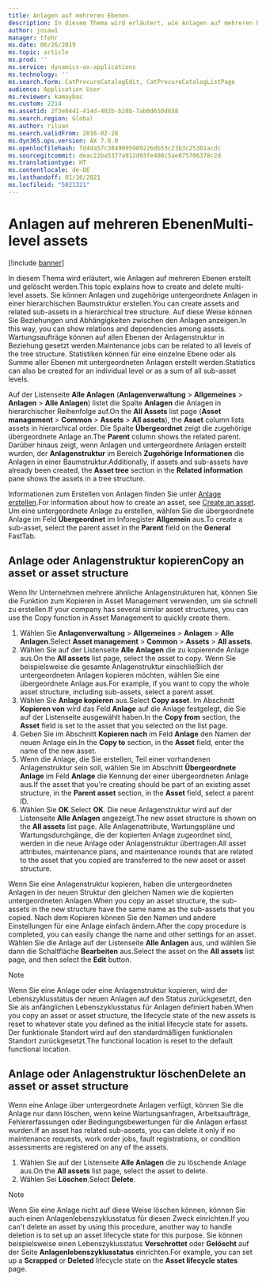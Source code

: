 ```yaml
---
title: Anlagen auf mehreren Ebenen
description: In diesem Thema wird erläutert, wie Anlagen auf mehreren Ebenen erstellt und gelöscht werden.
author: josaw1
manager: tfehr
ms.date: 06/26/2019
ms.topic: article
ms.prod: ''
ms.service: dynamics-ax-applications
ms.technology: ''
ms.search.form: CatProcureCatalogEdit, CatProcureCatalogListPage
audience: Application User
ms.reviewer: kamaybac
ms.custom: 2214
ms.assetid: 2f3e0441-414d-402b-b28b-7ab0d650d658
ms.search.region: Global
ms.author: riluan
ms.search.validFrom: 2016-02-28
ms.dyn365.ops.version: AX 7.0.0
ms.openlocfilehash: fd4da57c3849095909226db53c23b3c25301acdc
ms.sourcegitcommit: deac22ba5377a912d93fe408c5ae875706378c2d
ms.translationtype: HT
ms.contentlocale: de-DE
ms.lasthandoff: 01/16/2021
ms.locfileid: "5021321"
---
```

# <a name="multi-level-assets"></a><span data-ttu-id="998df-103">Anlagen auf mehreren Ebenen</span><span class="sxs-lookup"><span data-stu-id="998df-103">Multi-level assets</span></span>

[!include [banner](../../includes/banner.md)]

 

<span data-ttu-id="998df-104">In diesem Thema wird erläutert, wie Anlagen auf mehreren Ebenen erstellt und gelöscht werden.</span><span class="sxs-lookup"><span data-stu-id="998df-104">This topic explains how to create and delete multi-level assets.</span></span> <span data-ttu-id="998df-105">Sie können Anlagen und zugehörige untergeordnete Anlagen in einer hierarchischen Baumstruktur erstellen.</span><span class="sxs-lookup"><span data-stu-id="998df-105">You can create assets and related sub-assets in a hierarchical tree structure.</span></span> <span data-ttu-id="998df-106">Auf diese Weise können Sie Beziehungen und Abhängigkeiten zwischen den Anlagen anzeigen.</span><span class="sxs-lookup"><span data-stu-id="998df-106">In this way, you can show relations and dependencies among assets.</span></span> <span data-ttu-id="998df-107">Wartungsaufträge können auf allen Ebenen der Anlagenstruktur in Beziehung gesetzt werden.</span><span class="sxs-lookup"><span data-stu-id="998df-107">Maintenance jobs can be related to all levels of the tree structure.</span></span> <span data-ttu-id="998df-108">Statistiken können für eine einzelne Ebene oder als Summe aller Ebenen mit untergeordneten Anlagen erstellt werden.</span><span class="sxs-lookup"><span data-stu-id="998df-108">Statistics can also be created for an individual level or as a sum of all sub-asset levels.</span></span>

<span data-ttu-id="998df-109">Auf der Listenseite **Alle Anlagen** (**Anlagenverwaltung** \> **Allgemeines** \> **Anlagen** \> **Alle Anlagen**) listet die Spalte **Anlagen** die Anlagen in hierarchischer Reihenfolge auf.</span><span class="sxs-lookup"><span data-stu-id="998df-109">On the **All Assets** list page (**Asset management** \> **Common** \> **Assets** \> **All assets**), the **Asset** column lists assets in hierarchical order.</span></span> <span data-ttu-id="998df-110">Die Spalte **Übergeordnet** zeigt die zugehörige übergeordnete Anlage an.</span><span class="sxs-lookup"><span data-stu-id="998df-110">The **Parent** column shows the related parent.</span></span> <span data-ttu-id="998df-111">Darüber hinaus zeigt, wenn Anlagen und untergeordnete Anlagen erstellt wurden, der **Anlagenstruktur** im Bereich **Zugehörige Informationen** die Anlagen in einer Baumstruktur.</span><span class="sxs-lookup"><span data-stu-id="998df-111">Additionally, if assets and sub-assets have already been created, the **Asset tree** section in the **Related information** pane shows the assets in a tree structure.</span></span>

<span data-ttu-id="998df-112">Informationen zum Erstellen von Anlagen finden Sie unter [Anlage erstellen](../objects/create-an-object.md).</span><span class="sxs-lookup"><span data-stu-id="998df-112">For information about how to create an asset, see [Create an asset](../objects/create-an-object.md).</span></span> <span data-ttu-id="998df-113">Um eine untergeordnete Anlage zu erstellen, wählen Sie die übergeordnete Anlage im Feld **Übergeordnet** im Inforegister **Allgemein** aus.</span><span class="sxs-lookup"><span data-stu-id="998df-113">To create a sub-asset, select the parent asset in the **Parent** field on the **General** FastTab.</span></span>

## <a name="copy-an-asset-or-asset-structure"></a><span data-ttu-id="998df-114">Anlage oder Anlagenstruktur kopieren</span><span class="sxs-lookup"><span data-stu-id="998df-114">Copy an asset or asset structure</span></span>

<span data-ttu-id="998df-115">Wenn Ihr Unternehmen mehrere ähnliche Anlagenstrukturen hat, können Sie die Funktion zum Kopieren in Asset Management verwenden, um sie schnell zu erstellen.</span><span class="sxs-lookup"><span data-stu-id="998df-115">If your company has several similar asset structures, you can use the Copy function in Asset Management to quickly create them.</span></span>

1. <span data-ttu-id="998df-116">Wählen Sie **Anlagenverwaltung** \> **Allgemeines** \> **Anlagen** \> **Alle Anlagen**.</span><span class="sxs-lookup"><span data-stu-id="998df-116">Select **Asset management** \> **Common** \> **Assets** \> **All assets**.</span></span>
2. <span data-ttu-id="998df-117">Wählen Sie auf der Listenseite **Alle Anlagen** die zu kopierende Anlage aus.</span><span class="sxs-lookup"><span data-stu-id="998df-117">On the **All assets** list page, select the asset to copy.</span></span> <span data-ttu-id="998df-118">Wenn Sie beispielsweise die gesamte Anlagenstruktur einschließlich der untergeordneten Anlagen kopieren möchten, wählen Sie eine übergeordnete Anlage aus.</span><span class="sxs-lookup"><span data-stu-id="998df-118">For example, if you want to copy the whole asset structure, including sub-assets, select a parent asset.</span></span>
3. <span data-ttu-id="998df-119">Wählen Sie **Anlage kopieren** aus.</span><span class="sxs-lookup"><span data-stu-id="998df-119">Select **Copy asset**.</span></span> <span data-ttu-id="998df-120">Im Abschnitt **Kopieren von** wird das Feld **Anlage** auf die Anlage festgelegt, die Sie auf der Listenseite ausgewählt haben.</span><span class="sxs-lookup"><span data-stu-id="998df-120">In the **Copy from** section, the **Asset** field is set to the asset that you selected on the list page.</span></span>
4. <span data-ttu-id="998df-121">Geben Sie im Abschnitt **Kopieren nach** im Feld **Anlage** den Namen der neuen Anlage ein.</span><span class="sxs-lookup"><span data-stu-id="998df-121">In the **Copy to** section, in the **Asset** field, enter the name of the new asset.</span></span>
5. <span data-ttu-id="998df-122">Wenn die Anlage, die Sie erstellen, Teil einer vorhandenen Anlagenstruktur sein soll, wählen Sie im Abschnitt **Übergeordnete Anlage** im Feld **Anlage** die Kennung der einer übergeordneten Anlage aus.</span><span class="sxs-lookup"><span data-stu-id="998df-122">If the asset that you're creating should be part of an existing asset structure, in the **Parent asset** section, in the **Asset** field, select a parent ID.</span></span>
6. <span data-ttu-id="998df-123">Wählen Sie **OK**.</span><span class="sxs-lookup"><span data-stu-id="998df-123">Select **OK**.</span></span> <span data-ttu-id="998df-124">Die neue Anlagenstruktur wird auf der Listenseite **Alle Anlagen** angezeigt.</span><span class="sxs-lookup"><span data-stu-id="998df-124">The new asset structure is shown on the **All assets** list page.</span></span> <span data-ttu-id="998df-125">Alle Anlagenattribute, Wartungspläne und Wartungsdurchgänge, die der kopierten Anlage zugeordnet sind, werden in die neue Anlage oder Anlagenstruktur übertragen.</span><span class="sxs-lookup"><span data-stu-id="998df-125">All asset attributes, maintenance plans, and maintenance rounds that are related to the asset that you copied are transferred to the new asset or asset structure.</span></span>

<span data-ttu-id="998df-126">Wenn Sie eine Anlagenstruktur kopieren, haben die untergeordneten Anlagen in der neuen Struktur den gleichen Namen wie die kopierten untergeordneten Anlagen.</span><span class="sxs-lookup"><span data-stu-id="998df-126">When you copy an asset structure, the sub-assets in the new structure have the same name as the sub-assets that you copied.</span></span> <span data-ttu-id="998df-127">Nach dem Kopieren können Sie den Namen und andere Einstellungen für eine Anlage einfach ändern.</span><span class="sxs-lookup"><span data-stu-id="998df-127">After the copy procedure is completed, you can easily change the name and other settings for an asset.</span></span> <span data-ttu-id="998df-128">Wählen Sie die Anlage auf der Listenseite **Alle Anlagen** aus, und wählen Sie dann die Schaltfläche **Bearbeiten** aus.</span><span class="sxs-lookup"><span data-stu-id="998df-128">Select the asset on the **All assets** list page, and then select the **Edit** button.</span></span>

> [!NOTE]
> <span data-ttu-id="998df-129">Wenn Sie eine Anlage oder eine Anlagenstruktur kopieren, wird der Lebenszyklusstatus der neuen Anlagen auf den Status zurückgesetzt, den Sie als anfänglichen Lebenszyklusstatus für Anlagen definiert haben.</span><span class="sxs-lookup"><span data-stu-id="998df-129">When you copy an asset or asset structure, the lifecycle state of the new assets is reset to whatever state you defined as the initial lifecycle state for assets.</span></span> <span data-ttu-id="998df-130">Der funktionale Standort wird auf den standardmäßigen funktionalen Standort zurückgesetzt.</span><span class="sxs-lookup"><span data-stu-id="998df-130">The functional location is reset to the default functional location.</span></span>

## <a name="delete-an-asset-or-asset-structure"></a><span data-ttu-id="998df-131">Anlage oder Anlagenstruktur löschen</span><span class="sxs-lookup"><span data-stu-id="998df-131">Delete an asset or asset structure</span></span>

<span data-ttu-id="998df-132">Wenn eine Anlage über untergeordnete Anlagen verfügt, können Sie die Anlage nur dann löschen, wenn keine Wartungsanfragen, Arbeitsaufträge, Fehlererfassungen oder Bedingungsbewertungen für die Anlagen erfasst wurden.</span><span class="sxs-lookup"><span data-stu-id="998df-132">If an asset has related sub-assets, you can delete it only if no maintenance requests, work order jobs, fault registrations, or condition assessments are registered on any of the assets.</span></span>

1. <span data-ttu-id="998df-133">Wählen Sie auf der Listenseite **Alle Anlagen** die zu löschende Anlage aus.</span><span class="sxs-lookup"><span data-stu-id="998df-133">On the **All assets** list page, select the asset to delete.</span></span>
2. <span data-ttu-id="998df-134">Wählen Sei **Löschen**.</span><span class="sxs-lookup"><span data-stu-id="998df-134">Select **Delete**.</span></span>

> [!NOTE]
> <span data-ttu-id="998df-135">Wenn Sie eine Anlage nicht auf diese Weise löschen können, können Sie auch einen Anlagenlebenszyklusstatus für diesen Zweck einrichten.</span><span class="sxs-lookup"><span data-stu-id="998df-135">If you can't delete an asset by using this procedure, another way to handle deletion is to set up an asset lifecycle state for this purpose.</span></span> <span data-ttu-id="998df-136">Sie können beispielsweise einen Lebenszyklusstatus **Verschrottet** oder **Gelöscht** auf der Seite **Anlagenlebenszyklusstatus** einrichten.</span><span class="sxs-lookup"><span data-stu-id="998df-136">For example, you can set up a **Scrapped** or **Deleted** lifecycle state on the **Asset lifecycle states** page.</span></span>

